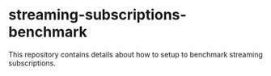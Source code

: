 # streaming-subscriptions-benchmark
This repository contains details about how to setup to benchmark streaming subscriptions.
